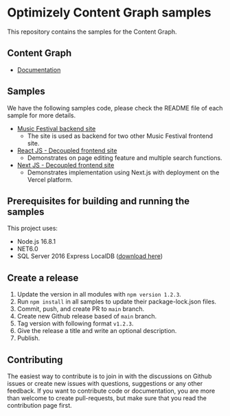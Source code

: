 # Optimizely Content Graph samples

This repository contains the samples for the Content Graph.

## Content Graph

* [Documentation](https://docs.developers.optimizely.com/digital-experience-platform/v1.4.0-content-graph/docs)

## Samples

We have the following samples code, please check the README file of each sample for more details.
* [Music Festival backend site](MusicFestivalBackend/)
  * The site is used as backend for two other Music Festival frontend site.
* [React JS - Decoupled frontend site](MusicFestivalReactScriptFrontend/)
  * Demonstrates on page editing feature and multiple search functions.
* [Next JS - Decoupled frontend site](MusicFestivalNextJsFrontend/)
  * Demonstrates implementation using Next.js with deployment on the Vercel platform.  

## Prerequisites for building and running the samples

This project uses:
* Node.js 16.8.1
* NET6.0
* SQL Server 2016 Express LocalDB ([download here](https://www.microsoft.com/en-us/sql-server/sql-server-downloads))

## Create a release

 1. Update the version in all modules with `npm version 1.2.3`.
 2. Run `npm install` in all samples to update their package-lock.json files.
 3. Commit, push, and create PR to `main` branch.
 4. Create new Github release based of `main` branch.
 5. Tag version with following format `v1.2.3`.
 6. Give the release a title and write an optional description.
 7. Publish.

## Contributing

The easiest way to contribute is to join in with the discussions on Github issues or create new issues with questions, suggestions or any other feedback. If you want to contribute code or documentation, you are more than welcome to create pull-requests, but make sure that you read the contribution page first.
